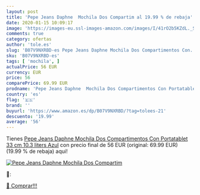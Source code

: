 ```yaml
---
layout: post
title: 'Pepe Jeans Daphne  Mochila Dos Compartim al 19.99 % de rebaja'
date: 2020-01-15 10:09:17
image: 'https://images-eu.ssl-images-amazon.com/images/I/41rO2b5KZdL._SL400_.jpg'
comments: true
category: ofertas
author: 'tole.es'
slug: 'B07V9NXRBD-es Pepe Jeans Daphne Mochila Dos Compartimentos Con...'
sku: 'B07V9NXRBD-es'
tags: [ 'mochila', ]
actualPrice: 56 EUR
currency: EUR
price: 56
comparePrice: 69.99 EUR
prodname: 'Pepe Jeans Daphne  Mochila Dos Compartimentos Con Portatablet  33 cm  10.3 liters  Azul'
country: 'es'
flag: '🇪🇸'
brand: ''
buyurl: 'https://www.amazon.es/dp/B07V9NXRBD/?tag=tolees-21'
descuento: '19.99'
average: '56'
---
```


Tienes [Pepe Jeans Daphne  Mochila Dos Compartimentos Con Portatablet  33 cm  10.3 liters  Azul](https://www.amazon.es/dp/B07V9NXRBD/?tag=tolees-21) con precio final de  56 EUR (original: 69.99 EUR) (19.99 %  de rebaja) aqui!

[![Pepe Jeans Daphne  Mochila Dos Compartim](https://images-eu.ssl-images-amazon.com/images/I/41rO2b5KZdL._SL400_.jpg)](https://www.amazon.es/dp/B07V9NXRBD/?tag=tolees-21)

🔎:


[🛒 Comprar!!!](https://www.amazon.es/dp/B07V9NXRBD/?tag=tolees-21)
